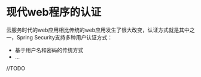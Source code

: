 # 现代web程序的认证

云服务时代的web应用相比传统的web应用发生了很大改变，认证方式就是其中之一，Spring Security支持多种用户认证方式：

- 基于用户名和密码的传统方式
- ...

//TODO